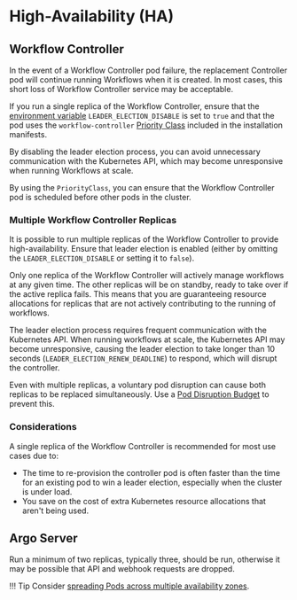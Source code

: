 # High-Availability (HA)

## Workflow Controller

In the event of a Workflow Controller pod failure, the replacement Controller pod will continue running Workflows when it is created.
In most cases, this short loss of Workflow Controller service may be acceptable.

If you run a single replica of the Workflow Controller, ensure that the [environment variable](environment-variables.md#controller) `LEADER_ELECTION_DISABLE` is set to `true` and that the pod uses the `workflow-controller` [Priority Class](https://kubernetes.io/docs/concepts/scheduling-eviction/pod-priority-preemption/) included in the installation manifests.

By disabling the leader election process, you can avoid unnecessary communication with the Kubernetes API, which may become unresponsive when running Workflows at scale.

By using the `PriorityClass`, you can ensure that the Workflow Controller pod is scheduled before other pods in the cluster.

### Multiple Workflow Controller Replicas

It is possible to run multiple replicas of the Workflow Controller to provide high-availability.
Ensure that leader election is enabled (either by omitting the `LEADER_ELECTION_DISABLE` or setting it to `false`).

Only one replica of the Workflow Controller will actively manage workflows at any given time.
The other replicas will be on standby, ready to take over if the active replica fails.
This means that you are guaranteeing resource allocations for replicas that are not actively contributing to the running of workflows.

The leader election process requires frequent communication with the Kubernetes API.
When running workflows at scale, the Kubernetes API may become unresponsive, causing the leader election to take longer than 10 seconds (`LEADER_ELECTION_RENEW_DEADLINE`) to respond, which will disrupt the controller.

Even with multiple replicas, a voluntary pod disruption can cause both replicas to be replaced simultaneously.
Use a [Pod Disruption Budget](https://kubernetes.io/docs/concepts/workloads/pods/disruptions/#pod-disruption-budgets) to prevent this.

### Considerations

A single replica of the Workflow Controller is recommended for most use cases due to:

- The time to re-provision the controller pod is often faster than the time for an existing pod to win a leader election, especially when the cluster is under load.
- You save on the cost of extra Kubernetes resource allocations that aren't being used.

## Argo Server

Run a minimum of two replicas, typically three, should be run, otherwise it may be possible that API and webhook requests are dropped.

!!! Tip
    Consider [spreading Pods across multiple availability zones](https://kubernetes.io/docs/concepts/scheduling-eviction/assign-pod-node/).
